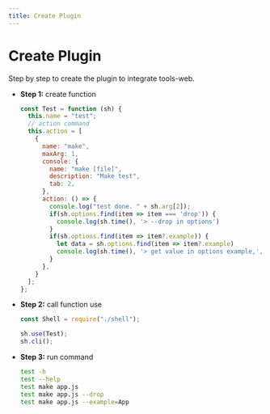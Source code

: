 ```yaml
---
title: Create Plugin
---
```


# Create Plugin

Step by step to create the plugin to integrate tools-web.

- **Step 1:** create function
  ```javascript
  const Test = function (sh) {
    this.name = "test";
    // action command
    this.action = [
      {
        name: "make",
        maxArg: 1,
        console: {
          name: "make [file]",
          description: "Make test",
          tab: 2,
        },
        action: () => {
          console.log("test done. " + sh.arg[2]);
          if(sh.options.find(item => item === 'drop')) {
            console.log(sh.time(), '> --drop in options')
          }
          if(sh.options.find(item => item?.example)) {
            let data = sh.options.find(item => item?.example)
            console.log(sh.time(), '> get value in options example,', data.value)
          }
        },
      }
    ];
  };
  ```
- **Step 2:** call function use
  ```javascript
  const Shell = require("./shell");

  sh.use(Test);
  sh.cli();
  ```
- **Step 3:** run command
  ```bash
  test -h
  test --help
  test make app.js
  test make app.js --drop
  test make app.js --example=App
  ```
